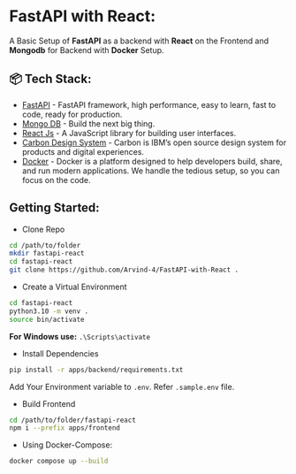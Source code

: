 # FastAPI with React:

A Basic Setup of **FastAPI** as a backend with **React** on the Frontend and **Mongodb** for Backend with **Docker** Setup.

## 📦 Tech Stack:

- [FastAPI](https://fastapi.tiangolo.com/)  - FastAPI framework, high performance, easy to learn, fast to code, ready for production.
- [Mongo DB](https://www.mongodb.com)  - Build the next big thing.
- [React Js](https://reactjs.org)  - A JavaScript library for building user interfaces.
- [Carbon Design System](https://carbondesignsystem.com/)  - Carbon is IBM’s open source design system for products and digital experiences.
- [Docker](https://www.docker.com/)  - Docker is a platform designed to help developers build, share, and run modern applications. We handle the tedious setup, so you can focus on the code.

## Getting Started: 

- Clone Repo 

```bash
cd /path/to/folder
mkdir fastapi-react
cd fastapi-react
git clone https://github.com/Arvind-4/FastAPI-with-React .
```  

- Create a Virtual Environment

```bash
cd fastapi-react
python3.10 -m venv .
source bin/activate
```

**For Windows use:** `.\Scripts\activate`

- Install Dependencies

```bash
pip install -r apps/backend/requirements.txt
```

Add Your Environment variable to `.env`.
 Refer `.sample.env` file.

- Build Frontend

```bash
cd /path/to/folder/fastapi-react
npm i --prefix apps/frontend
```

- Using Docker-Compose:
```bash
docker compose up --build
```
